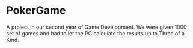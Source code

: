 # PokerGame
A project in our second year of Game Development. We were given 1000 set of games and had to let the PC calculate the results up to Three of a Kind.
